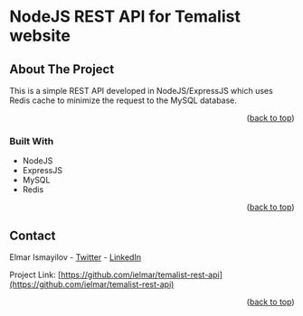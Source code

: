 NodeJS REST API for Temalist website
============

## About The Project

This is a simple REST API developed in NodeJS/ExpressJS which uses Redis cache to minimize the request to the MySQL database. 

<p align="right">(<a href="#readme-top">back to top</a>)</p>

### Built With


* NodeJS
* ExpressJS
* MySQL
* Redis

<p align="right">(<a href="#readme-top">back to top</a>)</p>

<!-- CONTACT -->
## Contact

Elmar Ismayilov - [Twitter](https://twitter.com/i_elmar) - [LinkedIn](https://www.linkedin.com/in/elmar-ismayilov-5b125318/)

Project Link: [https://github.com/ielmar/temalist-rest-api](https://github.com/ielmar/temalist-rest-api)

<p align="right">(<a href="#readme-top">back to top</a>)</p>